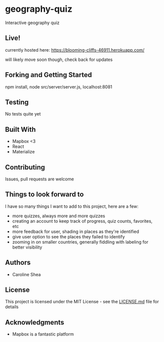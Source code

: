 # geography-quiz

Interactive geography quiz

## Live!

currently hosted here: 
https://blooming-cliffs-46911.herokuapp.com/

will likely move soon though, check back for updates

## Forking and Getting Started

npm install, node src/server/server.js, localhost:8081

## Testing

No tests quite yet 

## Built With

* Mapbox <3
* React
* Materialize

## Contributing

Issues, pull requests are welcome

## Things to look forward to

I have so many things I want to add to this project, here are a few:
  * more quizzes, always more and more quizzes
  * creating an account to keep track of progress, quiz counts, favorites, etc
  * more feedback for user, shading in places as they're identified
  * give user option to see the places they failed to identify
  * zooming in on smaller countries, generally fiddling with labeling for better visibility

## Authors

* Caroline Shea

## License

This project is licensed under the MIT License - see the [LICENSE.md](LICENSE.md) file for details

## Acknowledgments

* Mapbox is a fantastic platform
